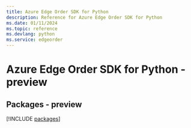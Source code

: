 ```yaml
---
title: Azure Edge Order SDK for Python
description: Reference for Azure Edge Order SDK for Python
ms.date: 01/11/2024
ms.topic: reference
ms.devlang: python
ms.service: edgeorder
---
```

# Azure Edge Order SDK for Python - preview
## Packages - preview
[!INCLUDE [packages](edge-order-index.md)]